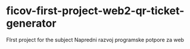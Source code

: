 # ficov-first-project-web2-qr-ticket-generator
FIrst project for the subject Napredni razvoj programske potpore za web
